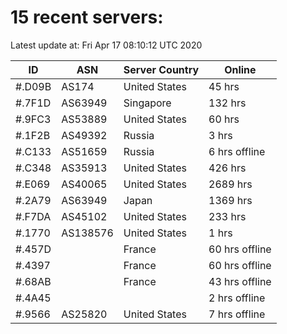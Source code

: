 # 15 recent servers:

Latest update at: Fri Apr 17 08:10:12 UTC 2020

| ID | ASN | Server Country | Online |
| -- | --- | -------------- | ------ |
| #.D09B | AS174 | United States | 45 hrs |
| #.7F1D | AS63949 | Singapore | 132 hrs |
| #.9FC3 | AS53889 | United States | 60 hrs |
| #.1F2B | AS49392 | Russia | 3 hrs |
| #.C133 | AS51659 | Russia | 6 hrs offline |
| #.C348 | AS35913 | United States | 426 hrs |
| #.E069 | AS40065 | United States | 2689 hrs |
| #.2A79 | AS63949 | Japan | 1369 hrs |
| #.F7DA | AS45102 | United States | 233 hrs |
| #.1770 | AS138576 | United States | 1 hrs |
| #.457D |  | France | 60 hrs offline |
| #.4397 |  | France | 60 hrs offline |
| #.68AB |  | France | 43 hrs offline |
| #.4A45 |  |  | 2 hrs offline |
| #.9566 | AS25820 | United States | 7 hrs offline |


